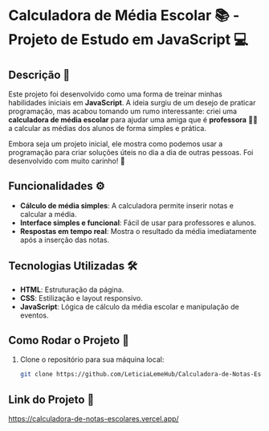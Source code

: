 # Calculadora de Média Escolar 📚 - Projeto de Estudo em JavaScript 💻

## Descrição 📝

Este projeto foi desenvolvido como uma forma de treinar minhas habilidades iniciais em **JavaScript**. A ideia surgiu de um desejo de praticar programação, mas acabou tomando um rumo interessante: criei uma **calculadora de média escolar** para ajudar uma amiga que é **professora** 👩‍🏫 a calcular as médias dos alunos de forma simples e prática.

Embora seja um projeto inicial, ele mostra como podemos usar a programação para criar soluções úteis no dia a dia de outras pessoas. Foi desenvolvido com muito carinho! 💖

## Funcionalidades ⚙️

- **Cálculo de média simples**: A calculadora permite inserir notas e calcular a média.
- **Interface simples e funcional**: Fácil de usar para professores e alunos.
- **Respostas em tempo real**: Mostra o resultado da média imediatamente após a inserção das notas.

## Tecnologias Utilizadas 🛠️

- **HTML**: Estruturação da página.
- **CSS**: Estilização e layout responsivo.
- **JavaScript**: Lógica de cálculo da média escolar e manipulação de eventos.

## Como Rodar o Projeto 🚀

1. Clone o repositório para sua máquina local:
   ```bash
   git clone https://github.com/LeticiaLemeHub/Calculadora-de-Notas-Escolares.git

## Link do Projeto 🔗

   https://calculadora-de-notas-escolares.vercel.app/
